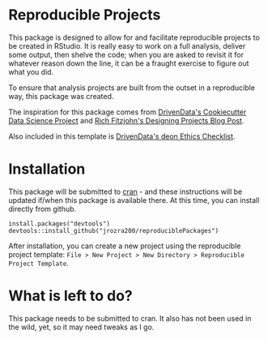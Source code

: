 # Reproducible Projects

This package is designed to allow for and facilitate reproducible projects to be 
created in RStudio. It is really easy to work on a full analysis, deliver some 
output, then shelve the code; when you are asked to revisit it for whatever 
reason down the line, it can be a fraught exercise to figure out what you did. 

To ensure that analysis projects are built from the outset in a reproducible 
way, this package was created. 

The inspiration for this package comes from 
[DrivenData's Cookiecutter Data Science Project](https://drivendata.github.io/cookiecutter-data-science/) 
and 
[Rich Fitzjohn's Designing Projects Blog Post](https://nicercode.github.io/blog/2013-04-05-projects/). 

Also included in this template is 
[DrivenData's deon Ethics Checklist](https://deon.drivendata.org/).

# Installation

This package will be submitted to [cran](https://cran.r-project.org/) - and 
these instructions will be updated if/when this package is available there. At 
this time, you can install directly from github.

``` {r}
install.packages("devtools")
devtools::install_github("jrozra200/reproduciblePackages")
```

After installation, you can create a new project using the reproducible project 
template: `File > New Project > New Directory > Reproducible Project Template`.

# What is left to do?

This package needs to be submitted to cran. It also has not been used in the 
wild, yet, so it may need tweaks as I go. 
